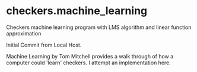 # checkers.machine_learning
Checkers machine learning program with LMS algorithm and linear function approximation

Initial Commit from Local Host.

Machine Learning by Tom Mitchell provides a walk through of how a computer could 'learn' checkers. I attempt an implementation here.